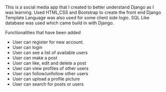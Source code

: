 This is a social media app that I created to better understand Django as I was learning.
Used HTML,CSS and Bootstrap to create the front end
Django Template Language was also used for some client side logic.
SQL Like database was used which came build in with Django.

Functionalities that have been added 
- User can register for new account.
- User can login
- User can see a list of available users
- User can make a post
- User can like, edit and delete a post
- User can view profiles of other users
- User can follow/unfollow other users
- User can upload a profile picture
- User can search for posts or users
